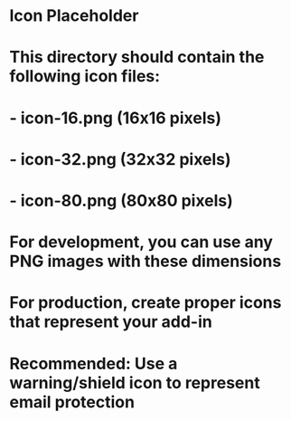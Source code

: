 # Icon Placeholder
# This directory should contain the following icon files:
# - icon-16.png (16x16 pixels)
# - icon-32.png (32x32 pixels) 
# - icon-80.png (80x80 pixels)

# For development, you can use any PNG images with these dimensions
# For production, create proper icons that represent your add-in

# Recommended: Use a warning/shield icon to represent email protection